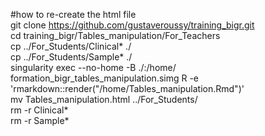 #how to re-create the html file  
git clone https://github.com/gustaveroussy/training_bigr.git  
cd training_bigr/Tables_manipulation/For_Teachers  
cp ../For_Students/Clinical* ./  
cp ../For_Students/Sample* ./  
singularity exec --no-home -B ./:/home/ formation_bigr_tables_manipulation.simg R -e 'rmarkdown::render("/home/Tables_manipulation.Rmd")'  
mv Tables_manipulation.html ../For_Students/  
rm -r Clinical*  
rm -r Sample*  
